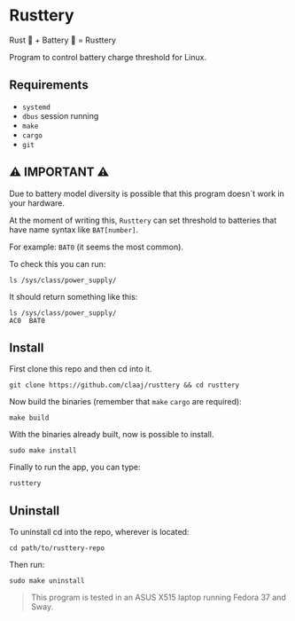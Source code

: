 # Rusttery

Rust  :crab: + Battery :battery: = Rusttery

Program to control battery charge threshold for Linux.

## Requirements

- `systemd`
- `dbus` session running 
- `make`
- `cargo`
- `git`

## :warning: IMPORTANT :warning:

Due to battery model diversity is possible that this program doesn´t work in your hardware.

At the moment of writing this, `Rusttery` can set threshold to batteries that have name syntax like `BAT[number]`. 

For example: `BAT0` (it seems the most common).

To check this you can run:

```shell
ls /sys/class/power_supply/
```

It should return something like this:

```shell
ls /sys/class/power_supply/
AC0  BAT0
```

## Install

First clone this repo and then cd into it.

```shell
git clone https://github.com/claaj/rusttery && cd rusttery
```

Now build the binaries (remember that `make` `cargo` are required):

```shell
make build
```

With the binaries already built, now is possible to install.

```shell
sudo make install
```

Finally to run the app, you can type:

```shell
rusttery
```

## Uninstall

To uninstall cd into the repo, wherever is located:

```shell
cd path/to/rusttery-repo
```

Then run:

```shell
sudo make uninstall
```



> This program is tested in an ASUS X515 laptop running Fedora 37 and Sway.
